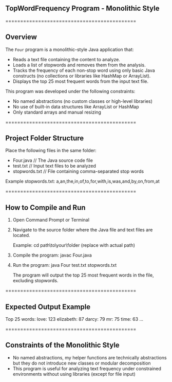 ## TopWordFrequency Program - Monolithic Style

============================================


Overview
--------
The `Four` program is a monolithic-style Java application that:

- Reads a text file containing the content to analyze.
- Loads a list of stopwords and removes them from the analysis.
- Tracks the frequency of each non-stop word using only basic Java constructs (no collections or libraries like HashMap or ArrayList).
- Displays the top 25 most frequent words from the input text file.

This program was developed under the following constraints:
- No named abstractions (no custom classes or high-level libraries)
- No use of built-in data structures like ArrayList or HashMap
- Only standard arrays and manual resizing

============================================


Project Folder Structure
------------------------
Place the following files in the same folder:

- Four.java           // The Java source code file
- test.txt            // Input text files to be analyzed
- stopwords.txt       // File containing comma-separated stop words

Example stopwords.txt:
a,an,the,in,of,to,for,with,is,was,and,by,on,from,at

============================================


How to Compile and Run
-----------------------

1. Open Command Prompt or Terminal

2. Navigate to the source folder where the Java file and text files are located.

   Example:
   cd path\to\your\folder
   (replace with actual path)

3. Compile the program:
   javac Four.java

4. Run the program:
   java Four test.txt stopwords.txt

   The program will output the top 25 most frequent words in the file, excluding stopwords.

============================================


Expected Output Example
------------------------
Top 25 words:
love: 123
elizabeth: 87
darcy: 79
mr: 75
time: 63
...

============================================


Constraints of the Monolithic Style
-----
- No named abstractions, my helper functions are technically abstractions but they do not introduce new classes or modular decomposition
- This program is useful for analyzing text frequency under constrained environments without using libraries (except for file input)
